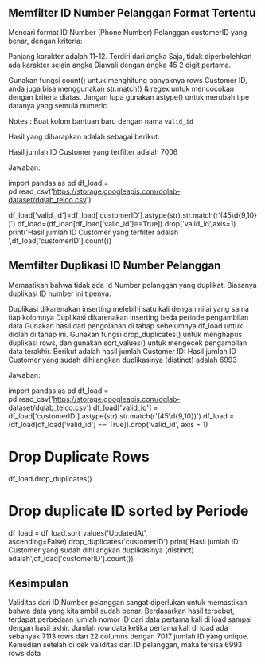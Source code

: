 ## Memfilter ID Number Pelanggan Format Tertentu

Mencari format ID Number (Phone Number) Pelanggan customerID yang benar, dengan kriteria:

Panjang karakter adalah 11-12.
Terdiri dari angka Saja, tidak diperbolehkan ada karakter selain angka
Diawali dengan angka 45 2 digit pertama.

Gunakan fungsi count() untuk menghitung banyaknya rows Customer ID, anda juga bisa menggunakan str.match() & regex untuk mencocokan dengan kriteria diatas. Jangan lupa gunakan astype() untuk merubah tipe datanya yang semula numeric

Notes : Buat kolom bantuan baru dengan nama `valid_id`

Hasil yang diharapkan adalah sebagai berikut:

Hasil jumlah ID Customer yang terfilter adalah 7006

Jawaban:

import pandas as pd
df_load = pd.read_csv('https://storage.googleapis.com/dqlab-dataset/dqlab_telco.csv')

df_load['valid_id']=df_load['customerID'].astype(str).str.match(r'(45\d{9,10})')
df_load=(df_load[df_load['valid_id']==True]).drop('valid_id',axis=1)
print('Hasil jumlah ID Customer yang terfilter adalah ',df_load['customerID'].count())

## Memfilter Duplikasi ID Number Pelanggan

Memastikan bahwa tidak ada Id Number pelanggan yang duplikat. Biasanya duplikasi ID number ini tipenya:

Duplikasi dikarenakan inserting melebihi satu kali dengan nilai yang sama tiap kolomnya
Duplikasi dikarenakan inserting beda periode pengambilan data
Gunakan hasil dari pengolahan di tahap sebelumnya df_load untuk diolah di tahap ini. Gunakan fungsi drop_duplicates() untuk menghapus duplikasi rows, dan gunakan sort_values() untuk mengecek pengambilan data terakhir.
Berikut adalah hasil jumlah Customer ID:
Hasil jumlah ID Customer yang sudah dihilangkan duplikasinya (distinct) adalah 6993

Jawaban:

import pandas as pd
df_load = pd.read_csv('https://storage.googleapis.com/dqlab-dataset/dqlab_telco.csv')
df_load['valid_id'] = df_load['customerID'].astype(str).str.match(r'(45\d{9,10})')
df_load = (df_load[df_load['valid_id'] == True]).drop('valid_id', axis = 1)

# Drop Duplicate Rows

df_load.drop_duplicates()

# Drop duplicate ID sorted by Periode

df_load = df_load.sort_values('UpdatedAt', ascending=False).drop_duplicates('customerID')
print('Hasil jumlah ID Customer yang sudah dihilangkan duplikasinya (distinct) adalah',df_load['customerID'].count())

## Kesimpulan

Validitas dari ID Number pelanggan sangat diperlukan untuk memastikan bahwa data yang kita ambil sudah benar. Berdasarkan hasil tersebut, terdapat perbedaan jumlah nomor ID dari data pertama kali di load sampai dengan hasil akhir. Jumlah row data ketika pertama kali di load ada sebanyak 7113 rows dan 22 columns dengan 7017 jumlah ID yang unique. Kemudian setelah di cek validitas dari ID pelanggan, maka tersisa 6993 rows data
